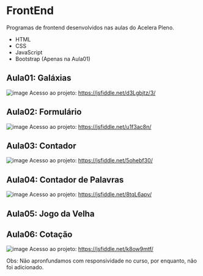 # FrontEnd
Programas de frontend desenvolvidos nas aulas do Acelera Pleno.

* HTML
* CSS
* JavaScript
* Bootstrap (Apenas na Aula01)

## Aula01: Galáxias
![image](https://github.com/MayzaAlv/AceleraPleno-FrontEnd/assets/89316731/5e279789-3a37-443b-9964-f03f9ad1737a)
Acesso ao projeto: https://jsfiddle.net/d3Lgbjtz/3/

## Aula02: Formulário
![image](https://github.com/MayzaAlv/AceleraPleno-FrontEnd/assets/89316731/d844df80-f733-43aa-a094-3da1546d3f7c)
Acesso ao projeto: https://jsfiddle.net/u1f3ac8n/

## Aula03: Contador 
![image](https://github.com/MayzaAlv/AceleraPleno-FrontEnd/assets/89316731/5af6a7a5-b1e0-4928-b912-54ef0e12985f)
Acesso ao projeto: https://jsfiddle.net/5ohebf30/

## Aula04: Contador de Palavras
![image](https://github.com/MayzaAlv/AceleraPleno-FrontEnd/assets/89316731/7c7a51a2-a342-499b-9f8b-e1cfb62e5d0f)
Acesso ao projeto: https://jsfiddle.net/8tqL6apv/

## Aula05: Jogo da Velha

## Aula06: Cotação
![image](https://github.com/MayzaAlv/AceleraPleno-FrontEnd/assets/89316731/9a4f20a4-1d0f-4deb-a674-e8cb9c6faf73)
Acesso ao projeto: https://jsfiddle.net/k8ow9mtf/

Obs: Não apronfundamos com responsividade no curso, por enquanto, não foi adicionado.
